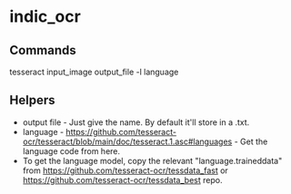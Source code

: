# indic_ocr

## Commands
tesseract input_image output_file -l language

## Helpers
* output file - Just give the name. By default it'll store in a .txt.
* language - https://github.com/tesseract-ocr/tesseract/blob/main/doc/tesseract.1.asc#languages - Get the language code from here.
* To get the language model, copy the relevant "language.traineddata" from https://github.com/tesseract-ocr/tessdata_fast or https://github.com/tesseract-ocr/tessdata_best repo.